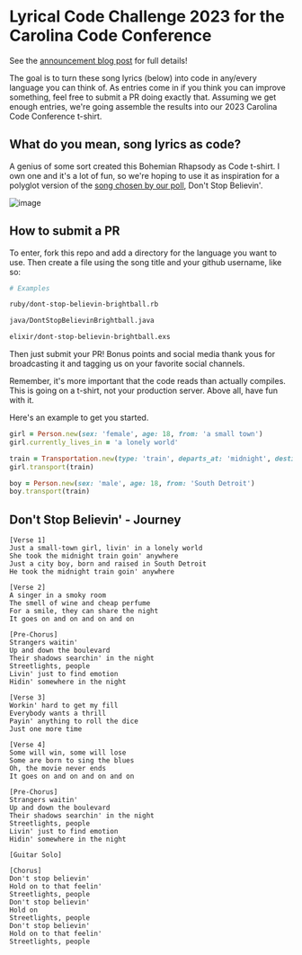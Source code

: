 # Lyrical Code Challenge 2023 for the Carolina Code Conference

See the [announcement blog post](https://blog.carolina.codes/p/lyrical-code-challenge-dont-stop?sd=pf) for full details!

The goal is to turn these song lyrics (below) into code in any/every language you can think of. As entries come in if you think you can improve something, feel free to submit a PR doing exactly that. Assuming we get enough entries, we're going assemble the results into our 2023 Carolina Code Conference t-shirt.

## What do you mean, song lyrics as code?

A genius of some sort created this Bohemian Rhapsody as Code t-shirt. I own one and it's a lot of fun, so we're hoping to use it as inspiration for a polyglot version of the [song chosen by our poll](https://blog.carolina.codes/p/poll-song-code-t-shirt-challenge), Don't Stop Believin'.

![image](https://user-images.githubusercontent.com/400920/235378344-93d0ef0a-0913-4109-bd4d-638d3da32eae.png)

## How to submit a PR

To enter, fork this repo and add a directory for the language you want to use. Then create a file using the song title and your github username, like so:

```bash
# Examples

ruby/dont-stop-believin-brightball.rb

java/DontStopBelievinBrightball.java

elixir/dont-stop-believin-brightball.exs
```

Then just submit your PR! Bonus points and social media thank yous for broadcasting it and tagging us on your favorite social channels.

Remember, it's more important that the code reads than actually compiles. This is going on a t-shirt, not your production server. Above all, have fun with it.

Here's an example to get you started.

```ruby
girl = Person.new(sex: 'female', age: 18, from: 'a small town')
girl.currently_lives_in = 'a lonely world'

train = Transportation.new(type: 'train', departs_at: 'midnight', destination: 'anywhere')
girl.transport(train)

boy = Person.new(sex: 'male', age: 18, from: 'South Detroit')
boy.transport(train)
```

## Don't Stop Believin' - Journey

```
[Verse 1]
Just a small-town girl, livin' in a lonely world
She took the midnight train goin' anywhere
Just a city boy, born and raised in South Detroit
He took the midnight train goin' anywhere

[Verse 2]
A singer in a smoky room
The smell of wine and cheap perfume
For a smile, they can share the night
It goes on and on and on and on

[Pre-Chorus]
Strangers waitin'
Up and down the boulevard
Their shadows searchin' in the night
Streetlights, people
Livin' just to find emotion
Hidin' somewhere in the night

[Verse 3]
Workin' hard to get my fill
Everybody wants a thrill
Payin' anything to roll the dice
Just one more time

[Verse 4]
Some will win, some will lose
Some are born to sing the blues
Oh, the movie never ends
It goes on and on and on and on

[Pre-Chorus]
Strangers waitin'
Up and down the boulevard
Their shadows searchin' in the night
Streetlights, people
Livin' just to find emotion
Hidin' somewhere in the night

[Guitar Solo]

[Chorus]
Don't stop believin'
Hold on to that feelin'
Streetlights, people
Don't stop believin'
Hold on
Streetlights, people
Don't stop believin'
Hold on to that feelin'
Streetlights, people
```
